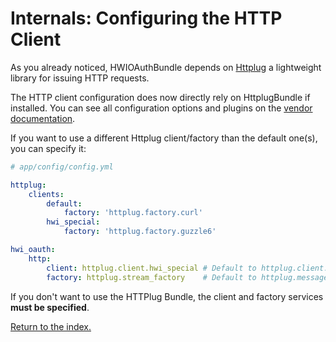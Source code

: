 Internals: Configuring the HTTP Client
======================================
As you already noticed, HWIOAuthBundle depends on [Httplug](http://httplug.io)
a lightweight library for issuing HTTP requests.

The HTTP client configuration does now directly rely on HttplugBundle if installed.
You can see all configuration options and plugins on the
[vendor documentation](http://docs.php-http.org/en/latest/integrations/symfony-bundle.html#usage).

If you want to use a different Httplug client/factory than the default one(s), you can specify it:

```yaml
# app/config/config.yml

httplug:
    clients:
        default:
            factory: 'httplug.factory.curl'
        hwi_special:
            factory: 'httplug.factory.guzzle6'

hwi_oauth:
    http:
        client: httplug.client.hwi_special # Default to httplug.client.default
        factory: httplug.stream_factory    # Default to httplug.message_factory.default
```

If you don't want to use the HTTPlug Bundle, the client and factory services **must be specified**.

[Return to the index.](../index.md)
